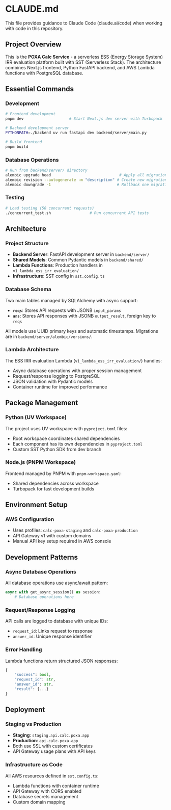 # CLAUDE.md

This file provides guidance to Claude Code (claude.ai/code) when working with code in this repository.

## Project Overview

This is the **POXA Calc Service** - a serverless ESS (Energy Storage System) IRR evaluation platform built with SST (Serverless Stack). The architecture combines Next.js frontend, Python FastAPI backend, and AWS Lambda functions with PostgreSQL database.

## Essential Commands

### Development

```bash
# Frontend development
pnpm dev                    # Start Next.js dev server with Turbopack

# Backend development server
PYTHONPATH=./backend uv run fastapi dev backend/server/main.py

# Build frontend
pnpm build
```

### Database Operations

```bash
# Run from backend/server/ directory
alembic upgrade head                              # Apply all migrations
alembic revision --autogenerate -m "description" # Create new migration
alembic downgrade -1                             # Rollback one migration
```

### Testing

```bash
# Load testing (50 concurrent requests)
./concurrent_test.sh                 # Run concurrent API tests
```

## Architecture

### Project Structure

- **Backend Server**: FastAPI development server in `backend/server/`
- **Shared Models**: Common Pydantic models in `backend/shared/`
- **Lambda Functions**: Production handlers in `v1_lambda_ess_irr_evaluation/`
- **Infrastructure**: SST config in `sst.config.ts`

### Database Schema

Two main tables managed by SQLAlchemy with async support:

- **`reqs`**: Stores API requests with JSONB `input_params`
- **`ans`**: Stores API responses with JSONB `output_result`, foreign key to `reqs`

All models use UUID primary keys and automatic timestamps. Migrations are in `backend/server/alembic/versions/`.

### Lambda Architecture

The ESS IRR evaluation Lambda (`v1_lambda_ess_irr_evaluation/`) handles:

- Async database operations with proper session management
- Request/response logging to PostgreSQL
- JSON validation with Pydantic models
- Container runtime for improved performance

## Package Management

### Python (UV Workspace)

The project uses UV workspace with `pyproject.toml` files:

- Root workspace coordinates shared dependencies
- Each component has its own dependencies in `pyproject.toml`
- Custom SST Python SDK from dev branch

### Node.js (PNPM Workspace)

Frontend managed by PNPM with `pnpm-workspace.yaml`:

- Shared dependencies across workspace
- Turbopack for fast development builds

## Environment Setup

### AWS Configuration

- Uses profiles: `calc-poxa-staging` and `calc-poxa-production`
- API Gateway v1 with custom domains
- Manual API key setup required in AWS console

## Development Patterns

### Async Database Operations

All database operations use async/await pattern:

```python
async with get_async_session() as session:
    # Database operations here
```

### Request/Response Logging

API calls are logged to database with unique IDs:

- `request_id`: Links request to response
- `answer_id`: Unique response identifier

### Error Handling

Lambda functions return structured JSON responses:

```python
{
    "success": bool,
    "request_id": str,
    "answer_id": str,
    "result": {...}
}
```

## Deployment

### Staging vs Production

- **Staging**: `staging.api.calc.poxa.app`
- **Production**: `api.calc.poxa.app`
- Both use SSL with custom certificates
- API Gateway usage plans with API keys

### Infrastructure as Code

All AWS resources defined in `sst.config.ts`:

- Lambda functions with container runtime
- API Gateway with CORS enabled
- Database secrets management
- Custom domain mapping

